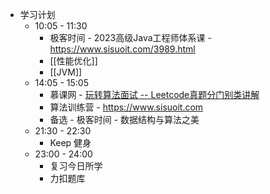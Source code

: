 - 学习计划
	- 10:05 - 11:30
		- 极客时间 - 2023高级Java工程师体系课 - https://www.sisuoit.com/3989.html
		- [[性能优化]]
		- [[JVM]]
	- 14:05 - 15:05
		- 慕课网 - [玩转算法面试 -- Leetcode真题分门别类讲解](https://coding.imooc.com/learn/list/82.html)
		- 算法训练营 - https://www.sisuoit.com
		- 备选 - 极客时间 - 数据结构与算法之美
	- 21:30 - 22:30
		- Keep 健身
	- 23:00 - 24:00
		- 复习今日所学
		- 力扣题库